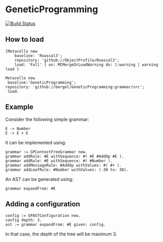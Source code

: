 # GeneticProgramming

[![Build Status](https://travis-ci.com/bergel/GeneticProgramming.svg?branch=master)](https://travis-ci.com/bergel/GeneticProgramming)

## How to load



```Smalltalk
[Metacello new
    baseline: 'Roassal3';
    repository: 'github://ObjectProfile/Roassal3';
    load: 'Full' ] on: MCMergeOrLoadWarning do: [:warning | warning load ]

Metacello new
 baseline:'GeneticProgramming';
repository: 'github://bergel/GeneticProgramming:grammar/src';
 load.
```

## Example 

Consider the following simple grammar:
```
E -> Number
E -> E + E
```

It can be implemented using:

```Smalltalk
grammar := GPContextFreeGrammar new.
grammar addRule: #E withSequence: #( #E #AddOp #E ).
grammar addRule: #E withSequence: #( #Number ).
grammar addMessageRule: #AddOp withValues: #( #+ ).
grammar addLeafRule: #Number withValues: (-30 to: 30).
```

An AST can be generated using:
```Smalltalk
grammar expandFrom: #E
```

## Adding a configuration

```Smalltalk
config := GPASTConfiguration new.
config depth: 3.
ast := grammar expandFrom: #E given: config.
```

In that case, the depth of the tree will be maximum 3.
